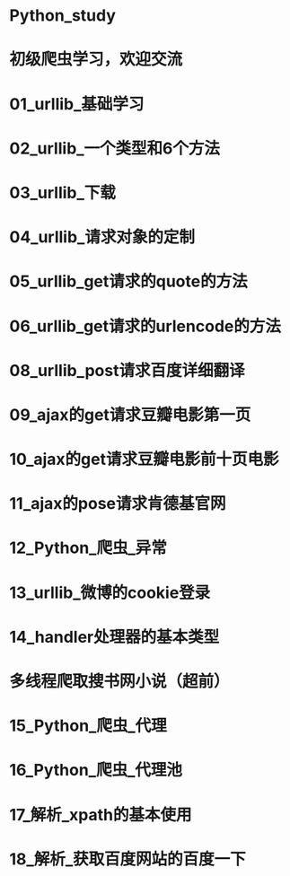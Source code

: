 

# Python_study
# 初级爬虫学习，欢迎交流
# 01_urllib_基础学习
# 02_urllib_一个类型和6个方法
# 03_urllib_下载
# 04_urllib_请求对象的定制
# 05_urllib_get请求的quote的方法
# 06_urllib_get请求的urlencode的方法
# 08_urllib_post请求百度详细翻译
# 09_ajax的get请求豆瓣电影第一页
# 10_ajax的get请求豆瓣电影前十页电影
# 11_ajax的pose请求肯德基官网
# 12_Python_爬虫_异常
# 13_urllib_微博的cookie登录
# 14_handler处理器的基本类型
# 多线程爬取搜书网小说（超前）
# 15_Python_爬虫_代理
# 16_Python_爬虫_代理池
# 17_解析_xpath的基本使用
# 18_解析_获取百度网站的百度一下
